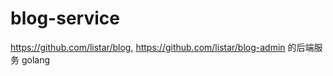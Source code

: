 # blog-service
https://github.com/listar/blog,  https://github.com/listar/blog-admin 的后端服务   golang
